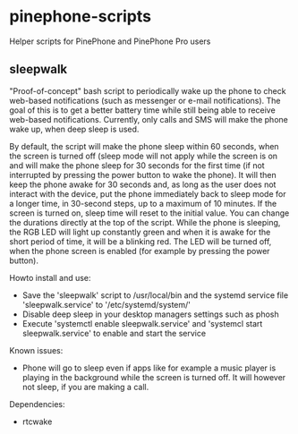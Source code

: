 # pinephone-scripts
Helper scripts for PinePhone and PinePhone Pro users

## sleepwalk
"Proof-of-concept" bash script to periodically wake up the phone to check web-based notifications (such as messenger or e-mail notifications). The goal of this is to get a better battery time while still being able to receive web-based notifications. Currently, only calls and SMS will make the phone wake up, when deep sleep is used.

By default, the script will make the phone sleep within 60 seconds, when the screen is turned off (sleep mode will not apply while the screen is on and will make the phone sleep for 30 seconds for the first time (if not interrupted by pressing the power button to wake the phone). It will then keep the phone awake for 30 seconds and, as long as the user does not interact with the device, put the phone immediately back to sleep mode for a longer time, in 30-second steps, up to a maximum of 10 minutes. If the screen is turned on, sleep time will reset to the initial value. You can change the durations directly at the top of the script. While the phone is sleeping, the RGB LED will light up constantly green and when it is awake for the short period of time, it will be a blinking red. The LED will be turned off, when the phone screen is enabled (for example by pressing the power button).

Howto install and use:
- Save the 'sleepwalk' script to /usr/local/bin and the systemd service file 'sleepwalk.service' to '/etc/systemd/system/'
- Disable deep sleep in your desktop managers settings such as phosh
- Execute 'systemctl enable sleepwalk.service' and 'systemcl start sleepwalk.service' to enable and start the service

Known issues:
- Phone will go to sleep even if apps like for example a music player is playing in the background while the screen is turned off. It will however not sleep, if you are making a call.

Dependencies:
- rtcwake
